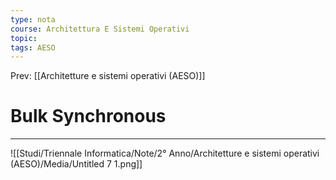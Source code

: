 ```yaml
---
type: nota
course: Architettura E Sistemi Operativi
topic: 
tags: AESO
---
```


Prev: [[Architetture e sistemi operativi (AESO)]]

# Bulk Synchronous
---

![[Studi/Triennale Informatica/Note/2° Anno/Architetture e sistemi operativi (AESO)/Media/Untitled 7 1.png]]
